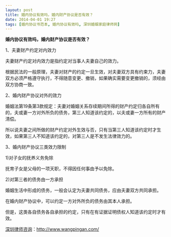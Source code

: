 ```yaml
---
layout: post
title: 婚内协议有效吗，婚内财产协议是否有效？
date: 2014-04-01 19:27
tags: [婚内协议书范本, 婚内协议有效吗, 深圳婚姻家庭律师网]
---
```

<strong>婚内协议有效吗，婚内财产协议是否有效？</strong>

1、夫妻财产约定对内效力

夫妻财产约定对内效力是指约定对当事人夫妻自己的效力。

根据民法的一般原理，夫妻对财产的约定一旦生效，对夫妻双方具有约束力，夫妻双方必须严格遵守执行，不得随意变更、撤销，如果确实需要变更撤销的，须经由双方协商一致。

2、婚内财产协议对外的效力

婚姻法第19条第3款规定：夫妻对婚姻关系存续期间所得的财产约定归各自所有的，夫或妻一方对外所负的债务，第三人知道该约定的，以夫或妻一方所有的财产清偿。

所以说夫妻之间所做的财产约定对外生效与否，只有当第三人知道该约定时才生效，如果第三人不知道该约定的，对第三人是不发生法律效力的。

3、婚内财产协议三类效力限制

1)对子女的抚养义务免除

抚育子女是父母的一项天职，不得因任何事由予以免除。

2)对第三者的债务由一方承担

婚姻生活中形成的债务，一般会认定为夫妻共同债务，应由夫妻双方共同承担。

在婚内财产协议中，可以约定一方对外所负的债务由其本人承担。

但是，这类各自债务各自承担的约定，只有在有证据证明债权人知道该约定时才有效。

<a href="http://www.wangpingan.com/">深圳律师咨询</a>：<a href="http://www.wangpingan.com/">http://www.wangpingan.com/</a>

